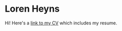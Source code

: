 # Loren Heyns

Hi! Here's a [link to my CV](https://dreamstudio.com/research) which includes my resume.